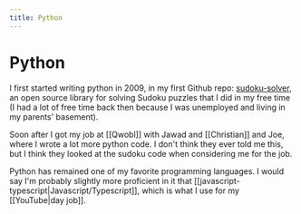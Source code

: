 ```yaml
---
title: Python
---
```


# Python

I first started writing python in 2009, in my first Github repo: [sudoku-solver](https://github.com/audiodude/sudoku-solver), an open source library for solving Sudoku puzzles that I did in my free time (I had a lot of free time back then because I was unemployed and living in my parents' basement).

Soon after I got my job at [[Qwobl]] with Jawad and [[Christian]] and Joe, where I wrote a lot more python code. I don't think they ever told me this, but I think they looked at the sudoku code when considering me for the job.

Python has remained one of my favorite programming languages. I would say I'm probably slightly more proficient in it that [[javascript-typescript|Javascript/Typescript]], which is what I use for my [[YouTube|day job]].

